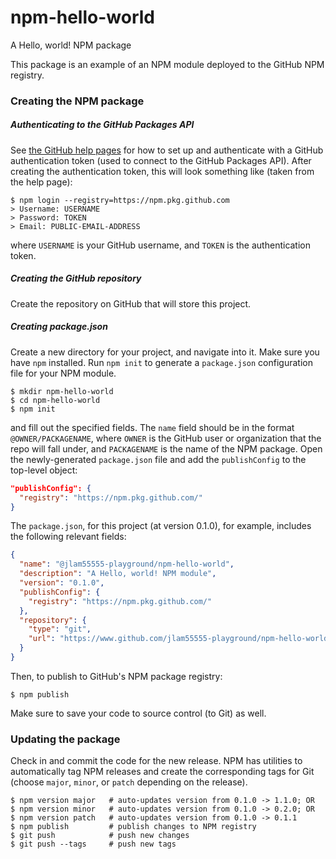 # npm-hello-world
A Hello, world! NPM package

This package is an example of an NPM module deployed to the GitHub NPM registry.

### Creating the NPM package

##### Authenticating to the GitHub Packages API
See [the GitHub help pages][1] for how to set up and authenticate with a GitHub authentication token (used to connect to the GitHub Packages API). After creating the authentication token, this will look something like (taken from the help page):
```
$ npm login --registry=https://npm.pkg.github.com
> Username: USERNAME
> Password: TOKEN
> Email: PUBLIC-EMAIL-ADDRESS
```
where `USERNAME` is your GitHub username, and `TOKEN` is the authentication token.

##### Creating the GitHub repository
Create the repository on GitHub that will store this project.

##### Creating package.json
Create a new directory for your project, and navigate into it. Make sure you have `npm` installed. Run `npm init` to generate a `package.json` configuration file for your NPM module.
```shell script
$ mkdir npm-hello-world
$ cd npm-hello-world
$ npm init
```
and fill out the specified fields. The `name` field should be in the format `@OWNER/PACKAGENAME`, where `OWNER` is the GitHub user or organization that the repo will fall under, and `PACKAGENAME` is the name of the NPM package. Open the newly-generated `package.json` file and add the `publishConfig` to the top-level object:
```json
"publishConfig": {
  "registry": "https://npm.pkg.github.com/"
}
```
The `package.json`, for this project (at version 0.1.0), for example, includes the following relevant fields:
```json
{
  "name": "@jlam55555-playground/npm-hello-world",
  "description": "A Hello, world! NPM module",
  "version": "0.1.0",
  "publishConfig": {
    "registry": "https://npm.pkg.github.com/"
  },
  "repository": {
    "type": "git",
    "url": "https://www.github.com/jlam55555-playground/npm-hello-world"
  }
}
```
Then, to publish to GitHub's NPM package registry:
```shell script
$ npm publish
```
Make sure to save your code to source control (to Git) as well.

### Updating the package
Check in and commit the code for the new release. NPM has utilities to automatically tag NPM releases and create the corresponding tags for Git (choose
`major`, `minor`, or `patch` depending on the release).
```shell script
$ npm version major   # auto-updates version from 0.1.0 -> 1.1.0; OR
$ npm version minor   # auto-updates version from 0.1.0 -> 0.2.0; OR
$ npm version patch   # auto-updates version from 0.1.0 -> 0.1.1
$ npm publish         # publish changes to NPM registry
$ git push            # push new changes
$ git push --tags     # push new tags
```

[1]: https://help.github.com/en/packages/using-github-packages-with-your-projects-ecosystem/configuring-npm-for-use-with-github-packages
